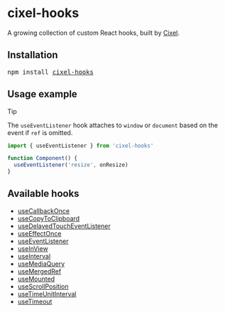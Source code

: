 # cixel-hooks

A growing collection of custom React hooks, built by [Cixel](https://cixel.com.au).

## Installation

<pre>npm install <a href="https://www.npmjs.com/package/cixel-hooks">cixel-hooks</a></pre>

## Usage example

> [!TIP]
> The `useEventListener` hook attaches to `window` or `document` based on the event if `ref` is omitted.

```jsx
import { useEventListener } from 'cixel-hooks'

function Component() {
  useEventListener('resize', onResize)
}
```

## Available hooks

- [useCallbackOnce](https://github.com/SebHex/cixel-hooks/blob/main/src/hooks/use-callback-once.ts)
- [useCopyToClipboard](https://github.com/SebHex/cixel-hooks/blob/main/src/hooks/use-copy-to-clipboard.ts)
- [useDelayedTouchEventListener](https://github.com/SebHex/cixel-hooks/blob/main/src/hooks/use-delayed-touch-event-listener.ts)
- [useEffectOnce](https://github.com/SebHex/cixel-hooks/blob/main/src/hooks/use-effect-once.ts)
- [useEventListener](https://github.com/SebHex/cixel-hooks/blob/main/src/hooks/use-event-listener.ts)
- [useInView](https://github.com/SebHex/cixel-hooks/blob/main/src/hooks/use-in-view.ts)
- [useInterval](https://github.com/SebHex/cixel-hooks/blob/main/src/hooks/use-interval.ts)
- [useMediaQuery](https://github.com/SebHex/cixel-hooks/blob/main/src/hooks/use-media-query.ts)
- [useMergedRef](https://github.com/SebHex/cixel-hooks/blob/main/src/hooks/use-merged-ref.ts)
- [useMounted](https://github.com/SebHex/cixel-hooks/blob/main/src/hooks/use-mounted.ts)
- [useScrollPosition](https://github.com/SebHex/cixel-hooks/blob/main/src/hooks/use-scroll-position.ts)
- [useTimeUnitInterval](https://github.com/SebHex/cixel-hooks/blob/main/src/hooks/use-time-unit-interval.ts)
- [useTimeout](https://github.com/SebHex/cixel-hooks/blob/main/src/hooks/use-timeout.ts)
